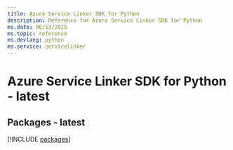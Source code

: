 ```yaml
---
title: Azure Service Linker SDK for Python
description: Reference for Azure Service Linker SDK for Python
ms.date: 06/13/2025
ms.topic: reference
ms.devlang: python
ms.service: servicelinker
---
```

# Azure Service Linker SDK for Python - latest
## Packages - latest
[!INCLUDE [packages](service-linker-index.md)]
